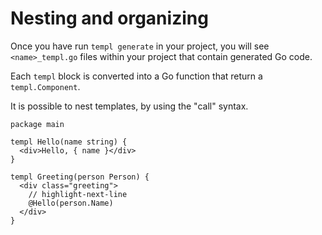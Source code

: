 # Nesting and organizing

Once you have run `templ generate` in your project, you will see `<name>_templ.go` files within your project that contain generated Go code.

Each `templ` block is converted into a Go function that return a `templ.Component`.

It is possible to nest templates, by using the "call" syntax.

```templ title="greeting.templ"
package main

templ Hello(name string) {
  <div>Hello, { name }</div>
}

templ Greeting(person Person) {
  <div class="greeting">
    // highlight-next-line
    @Hello(person.Name)
  </div>
}
```
